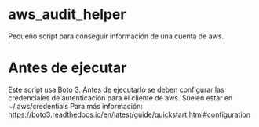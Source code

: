 # aws_audit_helper
Pequeño script para conseguir información de una cuenta de aws.

# Antes de ejecutar

Este script usa Boto 3.
Antes de ejecutarlo se deben configurar las credenciales de autenticación para el cliente de aws.
Suelen estar en ~/.aws/credentials
Para más información: https://boto3.readthedocs.io/en/latest/guide/quickstart.html#configuration

